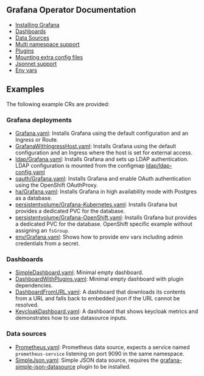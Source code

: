 ## Grafana Operator Documentation

* [Installing Grafana](./deploy_grafana.md)
* [Dashboards](./dashboards.md)
* [Data Sources](./datasources.md)
* [Multi namespace support](./multi_namespace_support.md)
* [Plugins](./plugins.md)  
* [Mounting extra config files](./extra_files.md)
* [Jsonnet support](./jsonnet.md)
* [Env vars](./env_vars.md)

## Examples

The following example CRs are provided:

### Grafana deployments

* [Grafana.yaml](../deploy/examples/Grafana.yaml): Installs Grafana using the default configuration and an Ingress or Route.
* [GrafanaWithIngressHost.yaml](../deploy/examples/GrafanaWithIngressHost.yaml): Installs Grafana using the default configuration and an Ingress where the host is set for external access. 
* [ldap/Grafana.yaml](../deploy/examples/ldap/Grafana.yaml): Installs Grafana and sets up LDAP authentication. LDAP configuration is mounted from the configmap [ldap/ldap-config.yaml](../deploy/examples/ldap/ldap-config.yaml)
* [oauth/Grafana.yaml](../deploy/examples/oauth/Grafana.yaml): Installs Grafana and enable OAuth authentication using the OpenShift OAuthProxy. 
* [ha/Grafana.yaml](../deploy/examples/oauth/Grafana.yaml): Installs Grafana in high availability mode with Postgres as a database. 
* [persistentvolume/Grafana-Kubernetes.yaml](../deploy/examples/persistentvolume/Grafana-Kubernetes.yaml): Installs Grafana but provides a dedicated PVC for the database.
* [persistentvolume/Grafana-OpenShift.yaml](../deploy/examples/persistentvolume/Grafana-OpenShift.yaml): Installs Grafana but provides a dedicated PVC for the database. OpenShift specific example without assigning an `fsGroup`.
* [env/Grafana.yaml](../deploy/examples/env/Grafana.yaml): Shows how to provide env vars including admin credentials from a secret.

### Dashboards

* [SimpleDashboard.yaml](../deploy/examples/dashboards/SimpleDashboard.yaml): Minimal empty dashboard.
* [DashboardWithPlugins.yaml](../deploy/examples/dashboards/DashboardWithPlugins.yaml): Minimal empty dashboard with plugin dependencies.
* [DashboardFromURL.yaml](../deploy/examples/dashboards/DashboardFromURL.yaml): A dashboard that downloads its contents from a URL and falls back to embedded json if the URL cannot be resolved.
* [KeycloakDashboard.yaml](../deploy/examples/dashboards/KeycloakDashboard.yaml): A dashboard that shows keycloak metrics and demonstrates how to use datasource inputs.

### Data sources

* [Prometheus.yaml](../deploy/examples/datasources/Prometheus.yaml): Prometheus data source, expects a service named `prometheus-service` listening on port 9090 in the same namespace.
* [SimpleJson.yaml](../deploy/examples/datasources/SimpleJson.yaml): Simple JSON data source, requires the [grafana-simple-json-datasource](https://grafana.com/grafana/plugins/grafana-simple-json-datasource) plugin to be installed.
